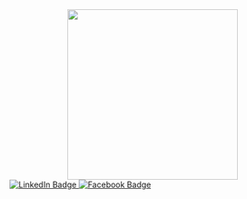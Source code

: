 <div id="header" align="center">
  <img src="https://media.giphy.com/media/j0HjChGV0J44KrrlGv/giphy.gif" width="300"/>
</div>

<div id="badges">
  <a href="https://www.linkedin.com/in/natalia-calmic/">
    <img src="https://img.shields.io/badge/LinkedIn-blue?style=for-the-badge&logo=linkedin&logoColor=white" alt="LinkedIn Badge"/>
  </a>
  <a href="https://www.facebook.com/profile.php?id=100013469671514">
    <img src="https://img.shields.io/badge/Facebook-blue?style=for-the-badge&logo=facebook&logoColor=white" alt="Facebook Badge"/>
  </a>
</div>
